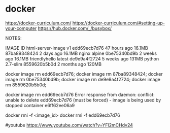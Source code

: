 # docker
https://docker-curriculum.com/
https://docker-curriculum.com/#setting-up-your-computer
https://hub.docker.com/_/busybox/


NOTES:

IMAGE ID
html-server-image   v1                  edd69ecb7d76        47 hours ago        16.1MB
<none>              <none>              87ba89348424        2 days ago          16.1MB
nginx               alpine              0be75340bd9b        2 weeks ago         16.1MB
friendlyhello       latest              de9e9a4f2724        5 weeks ago         131MB
python              2.7-slim            8559620b5b0d        2 months ago        120MB


docker image rm  edd69ecb7d76;
docker image rm 87ba89348424;
docker image rm 0be75340bd9b;
docker image rm de9e9a4f2724;
docker image rm 8559620b5b0d;

docker image rm edd69ecb7d76 
Error response from daemon: conflict: unable to delete edd69ecb7d76 (must be forced) - image is being used by stopped container e6ff62ee06a9

 docker rmi -f <image_id> 
docker rmi -f edd69ecb7d76


#youtube
https://www.youtube.com/watch?v=YFl2mCHdv24
